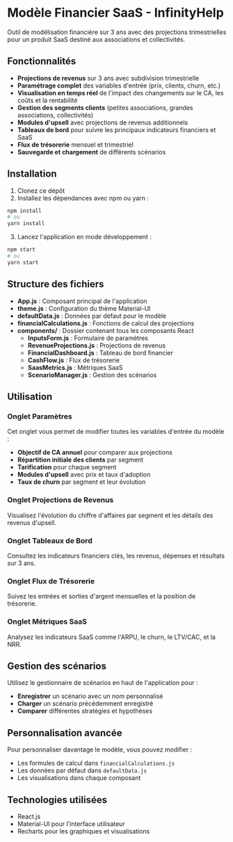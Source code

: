 # Modèle Financier SaaS - InfinityHelp

Outil de modélisation financière sur 3 ans avec des projections trimestrielles pour un produit SaaS destiné aux associations et collectivités.

## Fonctionnalités

- **Projections de revenus** sur 3 ans avec subdivision trimestrielle
- **Paramétrage complet** des variables d'entrée (prix, clients, churn, etc.)
- **Visualisation en temps réel** de l'impact des changements sur le CA, les coûts et la rentabilité
- **Gestion des segments clients** (petites associations, grandes associations, collectivités)
- **Modules d'upsell** avec projections de revenus additionnels
- **Tableaux de bord** pour suivre les principaux indicateurs financiers et SaaS
- **Flux de trésorerie** mensuel et trimestriel
- **Sauvegarde et chargement** de différents scénarios

## Installation

1. Clonez ce dépôt
2. Installez les dépendances avec npm ou yarn :

```bash
npm install
# ou
yarn install
```

3. Lancez l'application en mode développement :

```bash
npm start
# ou
yarn start
```

## Structure des fichiers

- **App.js** : Composant principal de l'application
- **theme.js** : Configuration du thème Material-UI
- **defaultData.js** : Données par défaut pour le modèle
- **financialCalculations.js** : Fonctions de calcul des projections
- **components/** : Dossier contenant tous les composants React
  - **InputsForm.js** : Formulaire de paramètres
  - **RevenueProjections.js** : Projections de revenus
  - **FinancialDashboard.js** : Tableau de bord financier
  - **CashFlow.js** : Flux de trésorerie
  - **SaasMetrics.js** : Métriques SaaS
  - **ScenarioManager.js** : Gestion des scénarios

## Utilisation

### Onglet Paramètres

Cet onglet vous permet de modifier toutes les variables d'entrée du modèle :

- **Objectif de CA annuel** pour comparer aux projections
- **Répartition initiale des clients** par segment
- **Tarification** pour chaque segment
- **Modules d'upsell** avec prix et taux d'adoption
- **Taux de churn** par segment et leur évolution

### Onglet Projections de Revenus

Visualisez l'évolution du chiffre d'affaires par segment et les détails des revenus d'upsell.

### Onglet Tableaux de Bord

Consultez les indicateurs financiers clés, les revenus, dépenses et résultats sur 3 ans.

### Onglet Flux de Trésorerie

Suivez les entrées et sorties d'argent mensuelles et la position de trésorerie.

### Onglet Métriques SaaS

Analysez les indicateurs SaaS comme l'ARPU, le churn, le LTV/CAC, et la NRR.

## Gestion des scénarios

Utilisez le gestionnaire de scénarios en haut de l'application pour :

- **Enregistrer** un scénario avec un nom personnalisé
- **Charger** un scénario précédemment enregistré
- **Comparer** différentes stratégies et hypothèses

## Personnalisation avancée

Pour personnaliser davantage le modèle, vous pouvez modifier :

- Les formules de calcul dans `financialCalculations.js`
- Les données par défaut dans `defaultData.js`
- Les visualisations dans chaque composant

## Technologies utilisées

- React.js
- Material-UI pour l'interface utilisateur
- Recharts pour les graphiques et visualisations